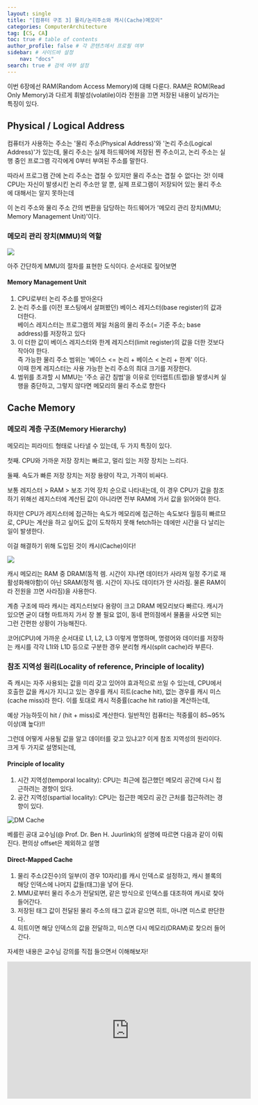 ```yaml
---
layout: single
title: "[컴퓨터 구조 3] 물리/논리주소와 캐시(Cache)메모리"
categories: ComputerArchitecture
tag: [CS, CA]
toc: true # table of contents
author_profile: false # 각 콘텐츠에서 프로필 여부
sidebar: # 사이드바 설정
    nav: "docs"
search: true # 검색 여부 설정
---
```


이번 6장에선 RAM(Random Access Memory)에 대해 다룬다. RAM은 ROM(Read Only Memory)과 다르게 휘발성(volatile)이라 전원을 끄면 저장된 내용이 날라가는 특징이 있다.

## Physical / Logical Address

컴퓨터가 사용하는 주소는 '물리 주소(Physical Address)'와 '논리 주소(Logical Address)'가 있는데, 물리 주소는 실제 하드웨어에 저장된 찐 주소이고,
논리 주소는 실행 중인 프로그램 각각에게 0부터 부여된 주소를 말한다.

따라서 프로그램 간에 논리 주소는 겹칠 수 있지만 물리 주소는 겹칠 수 없다는 것! 이때 CPU는 자신이 발생시킨 논리 주소만 알 뿐, 실제 프로그램이 저장되어 있는 물리 주소에 대해서는 알지 못하는데

이 논리 주소와 물리 주소 간의 변환을 담당하는 하드웨어가 '메모리 관리 장치(MMU; Memory Management Unit)'이다.

### 메모리 관리 장치(MMU)의 역할

<img src="https://s3-ap-northeast-2.amazonaws.com/opentutorials-user-file/module/2974/6522.PNG">

아주 간단하게 MMU의 절차를 표현한 도식이다. 순서대로 짚어보면

<div class="notice--success">
<h4>Memory Management Unit</h4>
<ol>
<li>CPU로부터 논리 주소를 받아온다</li>
<li>논리 주소를 (이전 포스팅에서 살펴봤던) 베이스 레지스터(base register)의 값과 더한다. 
<br>베이스 레지스터는 프로그램의 제일 처음의 물리 주소(= 기준 주소; base address)를 저장하고 있다</li>
<li>이 더한 값이 베이스 레지스터와 한계 레지스터(limit register)의 값을 더한 것보다 작아야 한다.<br>즉 가능한 물리 주소 범위는 '베이스 <= 논리 + 베이스 < 논리 + 한계' 이다.
<br>이때 한계 레지스터는 사용 가능한 논리 주소의 최대 크기를 저장한다.</li>
<li>범위를 초과할 시 MMU는 '주소 공간 침범'을 이유로 인터랩트(트랩)을 발생시켜 실행을 중단하고, 그렇지 않다면 메모리의 물리 주소로 향한다</li>
</ol></div>

## Cache Memory

### 메모리 계층 구조(Memory Hierarchy)

메모리는 피라미드 형태로 나타낼 수 있는데, 두 가지 특징이 있다.

첫째. CPU와 가까운 저장 장치는 빠르고, 멀리 있는 저장 장치는 느리다.

둘째. 속도가 빠른 저장 장치는 저장 용량이 작고, 가격이 비싸다.

보통 레지스터 > RAM > 보조 기억 장치 순으로 나타내는데, 이 경우 CPU가 값을 참조하기 위해선 레지스터에 계산된 값이 아니라면 전부 RAM에 가서 값을 읽어와야 한다.

하지만 CPU가 레지스터에 접근하는 속도가 메모리에 접근하는 속도보다 월등히 빠르므로, CPU는 계산을 하고 싶어도 값이 도착하지 못해 fetch하는 데에만 시간을 다 날리는 일이 발생한다.

이걸 해결하기 위해 도입된 것이 캐시(Cache)이다!

<img src="https://media.geeksforgeeks.org/wp-content/uploads/20230609020524/Memory-Hierarchy-Design-768.png">

캐시 메모리는 RAM 중 DRAM(동적 렘. 시간이 지나면 데이터가 사라져 일정 주기로 재활성화해야함)이 아닌 SRAM(정적 렘. 시간이 지나도 데이터가 안 사라짐. 물론 RAM이라 전원을 끄면 사라짐)을 사용한다.

계층 구조에 따라 캐시는 레지스터보다 용량이 크고 DRAM 메모리보다 빠르다. 캐시가 있으면 굳이 대형 마트까지 가서 장 볼 필요 없이, 동네 편의점에서 물품을 사오면 되는 그런 간편한 상황이 가능해진다.

코어(CPU)에 가까운 순서대로 L1, L2, L3 이렇게 명명하며, 명령어와 데이터를 저장하는 캐시를 각각 L1I와 L1D 등으로 구분한 경우 분리형 캐시(split cache)라 부른다.

### 참조 지역성 원리(Locality of reference, Principle of locality)

즉 캐시는 자주 사용되는 값을 미리 갖고 있어야 효과적으로 쓰일 수 있는데, CPU에서 호출한 값을 캐시가 지니고 있는 경우를 캐시 히트(cache hit), 없는 경우를 캐시 미스(cache miss)라 한다.
이를 토대로 캐시 적중률(cache hit ratio)을 계산하는데, 

예상 가능하듯이 hit / (hit + miss)로 계산한다. 일반적인 컴퓨터는 적중률이 85~95% 이상(꽤 높다)!!

그런데 어떻게 사용될 값을 알고 데이터를 갖고 있냐고? 이게 참조 지역성의 원리이다. 크게 두 가지로 설명되는데,

<div class="notice--danger">
<h4>Principle of locality</h4>
<ol>
<li>시간 지역성(temporal locality): CPU는 최근에 접근했던 메모리 공간에 다시 접근하려는 경향이 있다.</li>
<li>공간 지역성(spartial locality): CPU는 접근한 메모리 공간 근처를 접근하려는 경향이 있다.</li>
</ol></div>

![DM Cache]({{site.url}}/images/2024-03-25-ca3/mapped_cache.png)

베를린 공대 교수님(@ Prof. Dr. Ben H. Juurlink)의 설명에 따르면 다음과 같이 이뤄진다. 편의상 offset은 제외하고 설명

<div class="notice--success">
<h4>Direct-Mapped Cache</h4>
<ol>
<li>물리 주소(2진수)의 일부(이 경우 10자리)를 캐시 인덱스로 설정하고, 캐시 블록의 해당 인덱스에 나머지 값들(태그)을 넣어 둔다.</li>
<li>MMU로부터 물리 주소가 전달되면, 같은 방식으로 인덱스를 대조하여 캐시로 찾아 들어간다.</li>
<li>저장된 태그 값이 전달된 물리 주소의 태그 값과 같으면 히트, 아니면 미스로 판단한다.</li>
<li>히트이면 해당 인덱스의 값을 전달하고, 미스면 다시 메모리(DRAM)로 찾으러 들어간다.</li>
</ol></div>

자세한 내용은 교수님 강의를 직접 들으면서 이해해보자!

<p>
<iframe width="560" height="315" src="https://www.youtube.com/embed/l0f39oid9DM?si=kqOOc6M69ZnTgmyo&amp;start=254" title="YouTube video player" frameborder="0" allow="accelerometer; autoplay; clipboard-write; encrypted-media; gyroscope; picture-in-picture; web-share" referrerpolicy="strict-origin-when-cross-origin" allowfullscreen></iframe>
</p>


